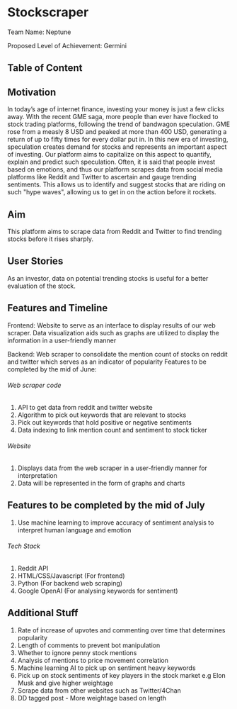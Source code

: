 # Stockscraper

Team Name: Neptune

Proposed Level of Achievement: Germini

## Table of Content


## Motivation
In today’s age of internet finance, investing your money is just a few clicks away. With the recent GME saga, more people than ever have flocked to stock trading platforms, following the trend of bandwagon speculation. GME rose from a measly 8 USD and peaked at more than 400 USD, generating a return of up to fifty times for every dollar put in.
In this new era of investing, speculation creates demand for stocks and represents an important aspect of investing. Our platform aims to capitalize on this aspect to quantify, explain and predict such speculation.  Often, it is said that people invest based on emotions, and thus our platform scrapes data from social media platforms like Reddit and Twitter to ascertain and gauge trending sentiments. This allows us to identify and suggest stocks that are riding on such "hype waves", allowing us to get in on the action before it rockets.

## Aim
This platform aims to scrape data from Reddit and Twitter to find trending stocks before it rises sharply. 


## User Stories
As an investor, data on potential trending stocks is useful for a better evaluation of the stock.

## Features and Timeline

Frontend: Website to serve as an interface to display results of our web scraper. Data visualization aids such as graphs are utilized to display the information in a user-friendly manner

Backend: Web scraper to consolidate the mention count of stocks on reddit and twitter which serves as an indicator of popularity
Features to be completed by the mid of June:
 
###### Web scraper code

1. API to get data from reddit and twitter website
2. Algorithm to pick out keywords that are relevant to stocks
3. Pick out keywords that hold positive or negative sentiments
4. Data indexing to link mention count and sentiment to stock ticker
 
###### Website

1. Displays data from the web scraper in a user-friendly manner for interpretation
2. Data will be represented in the form of graphs and charts 
 
## Features to be completed by the mid of July      
1. Use machine learning to improve accuracy of sentiment analysis to interpret human language and emotion
 
###### Tech Stack
1. Reddit API
2. HTML/CSS/Javascript (For frontend)
3. Python (For backend web scraping)
4. Google OpenAI (For analysing keywords for sentiment)

## Additional Stuff
1. Rate of increase of upvotes and commenting over time that determines popularity
2. Length of comments to prevent bot manipulation 
3. Whether to ignore penny stock mentions  
4. Analysis of mentions to price movement correlation 
5. Machine learning AI to pick up on sentiment heavy keywords  
6. Pick up on stock sentiments of key players in the stock market e.g Elon Musk and give higher weightage  
7. Scrape data from other websites such as Twitter/4Chan 
8. DD tagged post - More weightage based on length 





